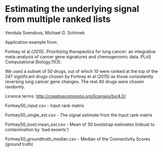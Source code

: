 # Estimating the underlying signal from multiple ranked lists
Vendula Svendova, Michael G. Schimek

Application example from:

Fortney et al.(2015). Prioritizing therapeutics for lung cancer: an integrative meta-analysis of cancer gene signatures and chemogenomic data. PLoS Computational Biology.11(3).

We used a subset of 50 drugs, out of which 10 were ranked at the top of the 247 significant drugs chosen by Fortney et al (2015) as those consistently reversing lung cancer gene changes. The rest 40 drugs were chosen randomly.

Licence terms: http://creativecommons.org/licenses/by/4.0/

Fortney50_input.csv - Input rank matrix 

Fortney50_single_est.csv - The signal estimate from the Input rank matrix

Fortney50_boot.mean_est.csv - Mean of 30 bootstrap estimates (robust to contamination by 'bad exoerts')

Fortney50_groundtruth_median.csv - Median of the Connectivity Scores (ground truth)
